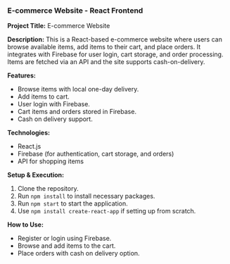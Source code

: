
###  **E-commerce Website - React Frontend**

**Project Title:** E-commerce Website

**Description:**
This is a React-based e-commerce website where users can browse available items, add items to their cart, and place orders. It integrates with Firebase for user login, cart storage, and order processing. Items are fetched via an API and the site supports cash-on-delivery.

**Features:**
- Browse items with local one-day delivery.
- Add items to cart.
- User login with Firebase.
- Cart items and orders stored in Firebase.
- Cash on delivery support.

**Technologies:**
- React.js
- Firebase (for authentication, cart storage, and orders)
- API for shopping items

**Setup & Execution:**
1. Clone the repository.
2. Run `npm install` to install necessary packages.
3. Run `npm start` to start the application.
4. Use `npm install create-react-app` if setting up from scratch.

**How to Use:**
- Register or login using Firebase.
- Browse and add items to the cart.
- Place orders with cash on delivery option.

